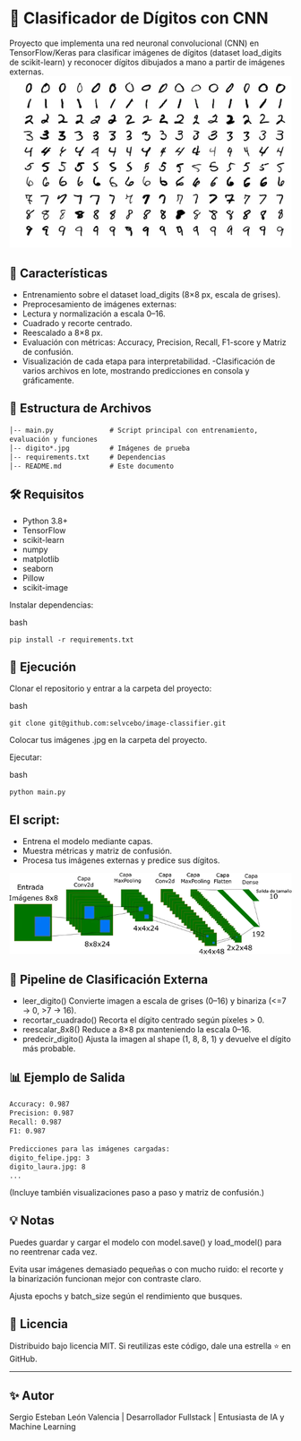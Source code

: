 # 🧠 Clasificador de Dígitos con CNN
Proyecto que implementa una red neuronal convolucional (CNN) en TensorFlow/Keras para clasificar imágenes de dígitos (dataset load_digits de scikit-learn) y reconocer dígitos dibujados a mano a partir de imágenes externas.
![Digitos escritos a mano](./digitosescritos.png)


## 📌 Características
- Entrenamiento sobre el dataset load_digits (8×8 px, escala de grises).
- Preprocesamiento de imágenes externas:
- Lectura y normalización a escala 0–16.
- Cuadrado y recorte centrado.
- Reescalado a 8×8 px.
- Evaluación con métricas: Accuracy, Precision, Recall, F1-score y Matriz de confusión.
- Visualización de cada etapa para interpretabilidad.
-Clasificación de varios archivos en lote, mostrando predicciones en consola y gráficamente.

## 📂 Estructura de Archivos
```
│-- main.py              # Script principal con entrenamiento, evaluación y funciones
│-- digito*.jpg          # Imágenes de prueba
│-- requirements.txt     # Dependencias
│-- README.md            # Este documento
```
## 🛠 Requisitos
- Python 3.8+
- TensorFlow
- scikit-learn
- numpy
- matplotlib
- seaborn
- Pillow
- scikit-image

Instalar dependencias:

bash
```
pip install -r requirements.txt
```

## 🚀 Ejecución
Clonar el repositorio y entrar a la carpeta del proyecto:

bash
```
git clone git@github.com:selvcebo/image-classifier.git

```
Colocar tus imágenes .jpg en la carpeta del proyecto.

Ejecutar:

bash
```
python main.py
```
## El script:
- Entrena el modelo mediante capas.
- Muestra métricas y matriz de confusión.
- Procesa tus imágenes externas y predice sus dígitos.

![Capas](./capasia.png)

## 🧩 Pipeline de Clasificación Externa
- leer_digito() Convierte imagen a escala de grises (0–16) y binariza (<=7 → 0, >7 → 16).
- recortar_cuadrado() Recorta el dígito centrado según píxeles > 0.
- reescalar_8x8() Reduce a 8×8 px manteniendo la escala 0–16.
- predecir_digito() Ajusta la imagen al shape (1, 8, 8, 1) y devuelve el dígito más probable.

## 📊 Ejemplo de Salida
```
Accuracy: 0.987
Precision: 0.987
Recall: 0.987
F1: 0.987

Predicciones para las imágenes cargadas:
digito_felipe.jpg: 3
digito_laura.jpg: 8
...
```
(Incluye también visualizaciones paso a paso y matriz de confusión.)

## 💡 Notas
Puedes guardar y cargar el modelo con model.save() y load_model() para no reentrenar cada vez.

Evita usar imágenes demasiado pequeñas o con mucho ruido: el recorte y la binarización funcionan mejor con contraste claro.

Ajusta epochs y batch_size según el rendimiento que busques.

## 📜 Licencia
Distribuido bajo licencia MIT. Si reutilizas este código, dale una estrella ⭐ en GitHub.

---

## ✨ Autor
Sergio Esteban León Valencia | Desarrollador Fullstack | Entusiasta de IA y Machine Learning 
